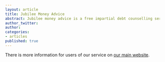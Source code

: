 ```yaml
---
layout: article
title: Jubilee Money Advice
abstract: Jubilee money advice is a free impartial debt counselling service for individuals.
author_twitter: 
author: 
categories:
- articles
published: true
---
```

There is more information for users of our service on [our main website](http://jubileechurchcoventry.org/jma).



